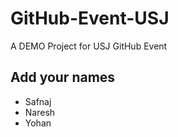 # GitHub-Event-USJ
A DEMO Project for USJ GitHub Event

## Add your names

- Safnaj
- Naresh
- Yohan
